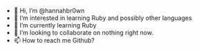 - 👋 Hi, I’m @hannahbr0wn
- 👀 I’m interested in learning Ruby and possibly other languages
- 🌱 I’m currently learning Ruby
- 💞️ I’m looking to collaborate on nothing right now.
- 📫 How to reach me Github?

<!---
hannahbr0wn/hannahbr0wn is a ✨ special ✨ repository because its `README.md` (this file) appears on your GitHub profile.
You can click the Preview link to take a look at your changes.
--->
